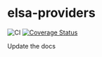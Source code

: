 # elsa-providers

![CI](https://github.com/Elsa-Health/elsa-providers/workflows/CI/badge.svg?branch=main)
[![Coverage Status](https://coveralls.io/repos/github/Elsa-Health/elsa-providers/badge.svg?branch=master)](https://coveralls.io/github/Elsa-Health/elsa-providers?branch=main)

Update the docs